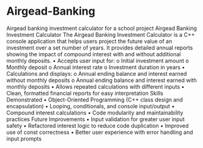 # Airgead-Banking
Airgead banking investment calculator for a school project Airgead Banking Investment Calculator
The Airgead Banking Investment Calculator is a C++ console application that helps users project the future value of an investment over a set number of years. It provides detailed annual reports showing the impact of compound interest with and without additional monthly deposits.
•	Accepts user input for:
o	Initial investment amount
o	Monthly deposit
o	Annual interest rate
o	Investment duration in years
•	Calculations and displays:
o	Annual ending balance and interest earned without monthly deposits
o	Annual ending balance and interest earned with monthly deposits
•	Allows repeated calculations with different inputs
•	Clean, formatted financial reports for easy interpretation
 Skills Demonstrated
•	Object-Oriented Programming (C++ class design and encapsulation)
•	Looping, conditionals, and console input/output
•	Compound interest calculations
•	Code modularity and maintainability practices
Future Improvements
•	Input validation for greater user input safety
•	Refactored interest logic to reduce code duplication
•	Improved use of const correctness
•	Better user experience with error handling and input prompts

